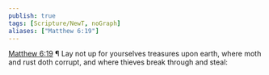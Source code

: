 ```yaml
---
publish: true
tags: [Scripture/NewT, noGraph]
aliases: ["Matthew 6:19"]
---
```

[Matthew 6:19](https://churchofjesuschrist.org/study/scriptures/nt/matt/6?lang=eng&id=p19#p19) ¶ Lay not up for yourselves treasures upon earth, where moth and rust doth corrupt, and where thieves break through and steal:
